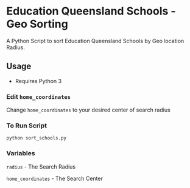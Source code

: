 # Education Queensland Schools - Geo Sorting
A Python Script to sort Education Queensland Schools by Geo location Radius.

## Usage
* Requires Python 3

### Edit `home_coordinates`
Change `home_coordinates` to your desired center of search radius

### To Run Script
`python sort_schools.py`

### Variables
`radius` - The Search Radius

`home_coordinates` - The Search Center
